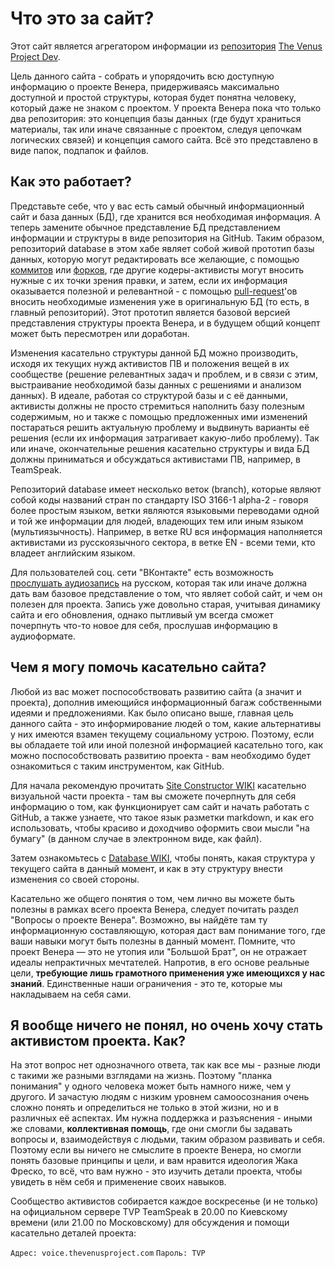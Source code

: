 # Что это за сайт?

Этот сайт является агрегатором информации из [репозитория](# "Репозиторий (хранилище) - место, где хранятся и поддерживаются какие-либо данные") [The Venus Project Dev](https://github.com/thevenusproject-dev).

Цель данного сайта - собрать и упорядочить всю доступную информацию о проекте Венера, придерживаясь максимально доступной и простой структуры, которая будет понятна человеку, который даже не знаком с проектом.
У проекта Венера пока что только два репозитория: это концепция базы данных (где будут храниться материалы, так или иначе связанные с проектом, следуя цепочкам логических связей) и концепция самого сайта. Всё это представлено в виде папок, подпапок и файлов.

## Как это работает?

Представьте себе, что у вас есть самый обычный информационный сайт и база данных (БД), где хранится вся необходимая информация. А теперь замените обычное представление БД представлением информации и структуры в виде репозитория на GitHub. Таким образом, репозиторий database в этом хабе являет собой живой прототип базы данных, которую могут редактировать все желающие, с помощью [коммитов](#tooltip&size=64&color=f20&flaticon_id=3686 "англ. commit — операция сохранения изменений и загрузки файлов на сервер системы управления версиями") или [форков](#tooltip&size=64&color=f20&flaticon_id=23945 "англ. fork — ответвление, использование кодовой базы программного проекта в качестве старта для другого."), где другие кодеры-активисты могут вносить нужные с их точки зрения правки, и затем, если их информация оказывается полезной и релевантной - с помощью [pull-request](http://habrahabr.ru/post/125999/)'ов вносить необходимые изменения уже в оригинальную БД (то есть, в главный репозиторий). Этот прототип является базовой версией представления структуры проекта Венера, и в будущем общий концепт может быть пересмотрен или доработан.

Изменения касательно структуры данной БД можно производить, исходя их текущих нужд активистов ПВ и положения вещей в их сообществе (решение релевантных задач и проблем, и в связи с этим, выстраивание необходимой базы данных с решениями и анализом данных). В идеале, работая со структурой базы и с её данными, активисты должны не просто стремиться наполнить базу полезным содержимым, но и также с помощью предложенных ими изменений постараться решить актуальную проблему и выдвинуть варианты её решения (если их информация затрагивает какую-либо проблему). Так или иначе, окончательные решения касательно структуры и вида БД должны приниматься и обсуждаться активистами ПВ, например, в TeamSpeak.

Репозиторий database имеет несколько веток (branch), которые являют собой коды названий стран по стандарту ISO 3166-1 alpha-2 - говоря более простым языком, ветки являются языковыми переводами одной и той же информации для людей, владеющих тем или иным языком (мультиязычность). Например, в ветке RU вся информация наполняется активистами из русскоязычного сектора, в ветке EN - всеми теми, кто владеет английским языком.

Для пользователей соц. сети "ВКонтакте" есть возможность [прослушать аудиозапись](https://vk.com/thevenusproject_studygroup?w=wall-41616001_476) на русском, которая так или иначе должна дать вам базовое представление о том, что являет собой сайт, и чем он полезен для проекта. Запись уже довольно старая, учитывая динамику сайта и его обновления, однако пытливый ум всегда сможет почерпнуть что-то новое для себя, прослушав информацию в аудиоформате.

## Чем я могу помочь касательно сайта?

Любой из вас может поспособствовать развитию сайта (а значит и проекта), дополнив имеющийся информационный багаж собственными идеями и предложениями. Как было описано выше, главная цель данного сайта - это информирование людей о том, какие альтернативы у них имеются взамен текущему социальному устрою. Поэтому, если вы обладаете той или иной полезной информацией касательно того, как можно поспособствовать развитию проекта - вам необходимо будет ознакомиться с таким инструментом, как GitHub.

Для начала рекомендую прочитать [Site Constructor WIKI](https://github.com/thevenusproject-dev/site-constructor/wiki) касательно визуальной части проекта - там вы сможете почерпнуть для себя информацию о том, как функционирует сам сайт и начать работать с GitHub, а также узнаете, что такое язык разметки markdown, и как его использовать, чтобы красиво и доходчиво оформить свои мысли "на бумагу" (в данном случае в электронном виде, как файл).

Затем ознакомьтесь с [Database WIKI](https://github.com/thevenusproject-dev/database/wiki), чтобы понять, какая структура у текущего сайта в данный момент, и как в эту структуру внести изменения со своей стороны.

Касательно же общего понятия о том, чем лично вы можете быть полезны в рамках всего проекта Венера, следует почитать раздел "Вопросы о проекте Венера". Возможно, вы найдёте там ту информационную составляющую, которая даст вам понимание того, где ваши навыки могут быть полезны в данный момент. Помните, что проект Венера — это не утопия или "Большой Брат", он не отражает идеалы непрактичных мечтателей. Напротив, в его основе реальные цели, **требующие лишь грамотного применения уже имеющихся у нас знаний**. Единственные наши ограничения - это те, которые мы накладываем на себя сами. 

## Я вообще ничего не понял, но очень хочу стать активистом проекта. Как?

На этот вопрос нет однозначного ответа, так как все мы - разные люди с такими же разными взглядами на жизнь. Поэтому "планка понимания" у одного человека может быть намного ниже, чем у другого. И зачастую людям с низким уровнем самоосознания очень сложно понять и определиться не только в этой жизни, но и в различных её аспектах. Им нужна поддержка и разъяснения - иными же словами, **коллективная помощь**, где они смогли бы задавать вопросы и, взаимодействуя с людьми, таким образом развивать и себя. Поэтому если вы ничего не смыслите в проекте Венера, но смогли понять базовые принципы и цели, и вам нравится идеология Жака Фреско, то всё, что вам нужно - это изучить детали проекта, чтобы увидеть в нём себя и применение своих навыков.

Сообщество активистов собирается каждое воскресенье (и не только) на официальном сервере TVP TeamSpeak в 20.00 по Киевскому времени (или 21.00 по Московскому) для обсуждения и помощи касательно деталей проекта:

`Адрес: voice.thevenusproject.com`
`Пароль: TVP`

